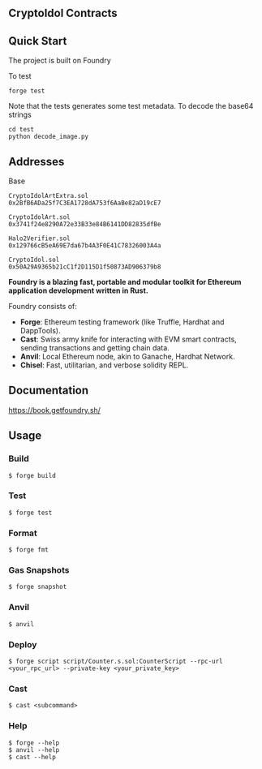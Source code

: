 ## CryptoIdol Contracts

## Quick Start
The project is built on Foundry


To test
```
forge test
```

Note that the tests generates some test metadata. To decode the base64 strings
```
cd test
python decode_image.py
```


## Addresses
Base

```
CryptoIdolArtExtra.sol
0x2BfB6ADa25f7C3EA1728dA753f6AaBe82aD19cE7

CryptoIdolArt.sol
0x3741f24e8290A72e33B33e84B6141DD82835dfBe

Halo2Verifier.sol
0x129766cB5eA69E7da67b4A3F0E41C78326003A4a

CryptoIdol.sol
0x50A29A9365b21cC1f2D115D1f50873AD906379b8
```

**Foundry is a blazing fast, portable and modular toolkit for Ethereum application development written in Rust.**

Foundry consists of:

-   **Forge**: Ethereum testing framework (like Truffle, Hardhat and DappTools).
-   **Cast**: Swiss army knife for interacting with EVM smart contracts, sending transactions and getting chain data.
-   **Anvil**: Local Ethereum node, akin to Ganache, Hardhat Network.
-   **Chisel**: Fast, utilitarian, and verbose solidity REPL.

## Documentation

https://book.getfoundry.sh/

## Usage

### Build

```shell
$ forge build
```

### Test

```shell
$ forge test
```

### Format

```shell
$ forge fmt
```

### Gas Snapshots

```shell
$ forge snapshot
```

### Anvil

```shell
$ anvil
```

### Deploy

```shell
$ forge script script/Counter.s.sol:CounterScript --rpc-url <your_rpc_url> --private-key <your_private_key>
```

### Cast

```shell
$ cast <subcommand>
```

### Help

```shell
$ forge --help
$ anvil --help
$ cast --help
```
